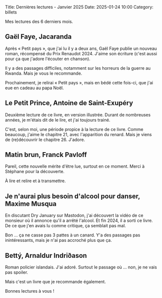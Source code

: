 Title: Dernières lectures - Janvier 2025
Date: 2025-01-24 10:00
Category: billets

Mes lectures des 6 derniers mois.

## Gaël Faye, Jacaranda

Après « Petit pays », que j'ai lu il y a deux ans, Gaël Faye publie un nouveau roman, récompensé du Prix Renaudot 2024.
J'aime son écriture (c'est aussi pour ça que j'adore l'écouter en chanson).

Il y a des passages difficiles, notamment sur les horreurs de la guerre au Rwanda. Mais je vous le recommande.

Prochainement, je relirai « Petit pays », mais en bédé cette fois-ci, que j'ai eue en cadeau au papa Noël.

## Le Petit Prince, Antoine de Saint-Exupéry

Deuxième lecture de ce livre, en version illustrée. Durant de nombreuses années, je m'étais dit de le lire, et j'ai toujours trainé.

C'est, selon moi, une période propice à la lecture de ce livre. Comme beaucoup, j'aime le chapitre 21, avec l'apparition du renard.
Mais je viens de (re)découvrir le chapitre 26. J'adore.

## Matin brun, Franck Pavloff

Pareil, cette nouvelle mérite d'être lue, surtout en ce moment. Merci à Stéphane pour la découverte.

À lire et relire et à transmettre.

## Je n'aurai plus besoin d'alcool pour danser, Maxime Musqua

En discutant Dry January sur Mastodon, j'ai découvert la vidéo de ce monsieur où il annonce qu'il a arrêté l'alcool.
Et fin 2024, il a sorti ce livre. De ce que j'en avais lu comme critique, ça semblait pas mal.

Bon ... ça ne casse pas 3 pattes à un canard. Y'a des passages pas inintéressants, mais je n'ai pas accroché plus que ça.

## Bettý, Arnaldur Indriðason

Roman policier islandais. J'ai adoré. Surtout le passage où ... non, je ne vais pas spoiler.

Mais c'est un livre que je recommande également.

Bonnes lectures à vous !
